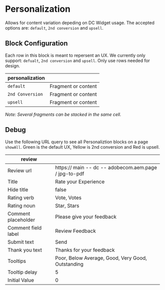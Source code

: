 # Personalization

Allows for content variation depeding on DC Widget usage. The accepted options are: `default`, `2nd conversion` and `upsell`.

## Block Configuration 
Each row in this block is meant to repersent an UX. We currently only support: `defualt`, `2nd conversion` and `upsell`.  Only use rows needed for design.

| personalization   |                      |
|-------------------|----------------------|
| `default`         | Fragment or content  |
| `2nd Conversion`  | Fragment or content  |
| `upsell`          | Fragment or content  |

*Note: Several fragments can be stacked in the same cell.*


## Debug 
Use the following URL query to see all Personaliztion blocks on a page `showAll`. Green is the default UX, Yellow is 2nd conversion and Red is upsell.


| review              |                                                            |
|---------------------|------------------------------------------------------------|
| Review  url         | https:// main -- dc -- adobecom.aem.page / jpg-to-pdf |
| Title               | Rate your Experience                                       |
| Hide title          | false                                                      |
| Rating verb         | Vote, Votes                                                |
| Rating noun         | Star, Stars                                                |
| Comment placeholder | Please give your feedback                                  |
| Comment field label | Review Feedback                                            |
| Submit text         | Send                                                       |
| Thank  you text     | Thanks for your feedback                                   |
| Tooltips            | Poor, Below Average, Good, Very Good, Outstanding          |
| Tooltip delay       | 5                                                          |
| Initial Value       | 0                                                          |
